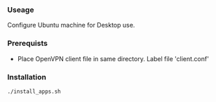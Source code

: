 ### Useage
Configure Ubuntu machine for Desktop use. 

### Prerequists
- Place OpenVPN client file in same directory. Label file 'client.conf'

### Installation
``` chmod +x install_apps.sh
./install_apps.sh
```
